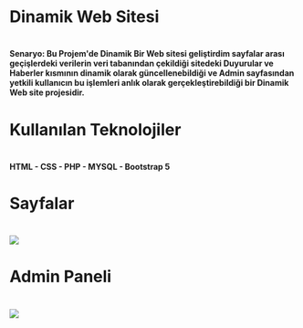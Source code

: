 
<h1> Dinamik Web Sitesi <h1>
<h4>Senaryo: Bu Projem'de Dinamik Bir Web sitesi geliştirdim sayfalar arası geçişlerdeki verilerin veri tabanından çekildiği sitedeki Duyurular ve Haberler kısmının dinamik olarak güncellenebildiği ve Admin sayfasından yetkili kullanıcın bu işlemleri anlık olarak gerçekleştirebildiği bir Dinamik Web site projesidir.<h4>
<h1>  Kullanılan Teknolojiler<h1>
<h4> HTML - CSS - PHP - MYSQL - Bootstrap 5 <h4>
<h1>Sayfalar<h1>
<img src="https://user-images.githubusercontent.com/116731704/213912240-4a4a3775-8ba7-46e3-93fe-76cd9b6a4dbb.gif" class="img-fluid">
<h1>Admin Paneli<h1>
<img src="https://user-images.githubusercontent.com/116731704/213912264-b0df55df-8fb9-44f8-948c-a5978c27fa58.gif" class="img-fluid">
